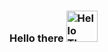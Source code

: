 <h3> Hello there
<img 
     style="width: 50px; height: auto; display: inline"
     src="https://i.kym-cdn.com/entries/icons/original/000/029/079/hellothere.jpg"
     alt="Hello There"></h3>
     

<!--

- 🔭 I’m currently working on ...
- 🌱 I’m currently learning ...
- 👯 I’m looking to collaborate on ...
- 🤔 I’m looking for help with ...
- 💬 Ask me about ...
- 📫 How to reach me: ...
- 😄 Pronouns: ...
- ⚡ Fun fact: ...
-->
